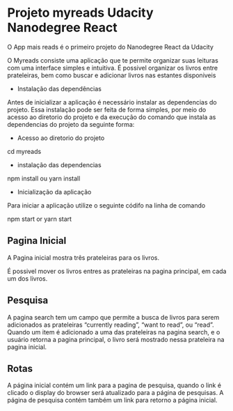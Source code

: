 # Projeto myreads Udacity Nanodegree React

O App mais reads é o primeiro projeto do Nanodegree React da Udacity

O Myreads consiste uma aplicação que te permite organizar suas leituras com uma interface simples e intuitiva. É possivel organizar os livros entre prateleiras, bem como buscar e adicionar livros nas estantes disponiveis

* Instalação das dependências

Antes de inicializar a aplicação é necessário instalar as dependencias do projeto. Essa instalação pode ser feita de forma simples, por meio do acesso ao diretorio do projeto e da execução do comando que instala as dependencias do projeto da seguinte forma:

* Acesso ao diretorio do projeto

cd myreads

* instalação das dependencias

npm install ou yarn install

* Inicialização da aplicação

Para iniciar a aplicação utilize o seguinte códifo na linha de comando

npm start or yarn start

## Pagina Inicial

A Pagina inicial mostra três prateleiras para os livros.

É possivel mover os livros entres as prateleiras na pagina principal, em cada um dos livros.

## Pesquisa 

A pagina search tem um campo que permite a busca de livros para serem adicionados as prateleiras “currently reading”, “want to read”, ou “read”. Quando um item é adicionado a uma das prateleiras na pagina search, e o usuário retorna a pagina principal, o livro será mostrado nessa prateleira na pagina inicial.

## Rotas

A página inicial contém um link para a pagina de pesquisa, quando o link é clicado o display do browser será atualizado para a página de pesquisas. A página de pesquisa contém também um link para retorno a página inicial.
